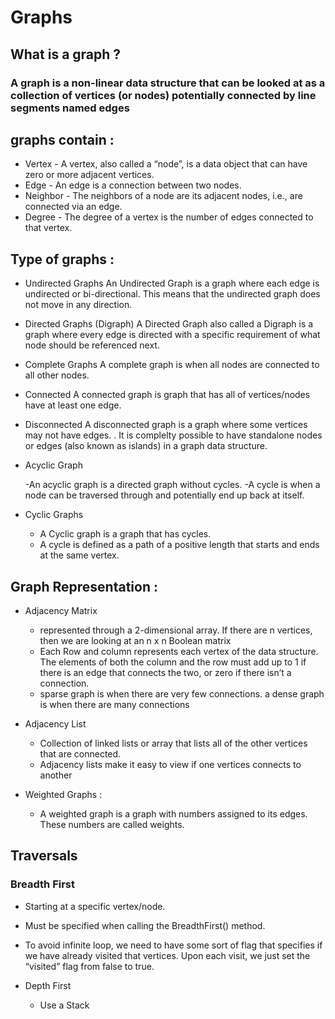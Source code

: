 # Graphs
## What is a graph ?
### A graph is a non-linear data structure that can be looked at as a collection of vertices (or nodes) potentially connected by line segments named edges

## graphs contain :
- Vertex - A vertex, also called a “node”, is a data object that can have zero or more adjacent vertices.
- Edge - An edge is a connection between two nodes.
- Neighbor - The neighbors of a node are its adjacent nodes, i.e., are connected via an edge.
- Degree - The degree of a vertex is the number of edges connected to that vertex.
## Type of graphs :
- Undirected Graphs An Undirected Graph is a graph where each edge is undirected or bi-directional. This means that the undirected graph does not move in any direction.

- Directed Graphs (Digraph) A Directed Graph also called a Digraph is a graph where every edge is directed with a specific requirement of what node should be referenced next.

- Complete Graphs A complete graph is when all nodes are connected to all other nodes.

- Connected A connected graph is graph that has all of vertices/nodes have at least one edge.

- Disconnected A disconnected graph is a graph where some vertices may not have edges. . It is complelty possible to have standalone nodes or edges (also known as islands) in a graph data structure.

- Acyclic Graph

   -An acyclic graph is a directed graph without cycles.
   -A cycle is when a node can be traversed through and potentially end up back at itself.
- Cyclic Graphs
    - A Cyclic graph is a graph that has cycles.
    - A cycle is defined as a path of a positive length that starts and ends at the same vertex.
## Graph Representation :
- Adjacency Matrix

   - represented through a 2-dimensional array. If there are n vertices, then we are looking at an n x n Boolean matrix
   - Each Row and column represents each vertex of the data structure. The elements of both the column and the row must add up to 1 if there is an edge that connects the two, or zero if there isn’t a connection.
   - sparse graph is when there are very few connections. a dense graph is when there are many connections
- Adjacency List

   - Collection of linked lists or array that lists all of the other vertices that are connected.
   - Adjacency lists make it easy to view if one vertices connects to another
- Weighted Graphs :
   - A weighted graph is a graph with numbers assigned to its edges. These numbers are called weights.
## Traversals
### Breadth First

- Starting at a specific vertex/node.
- Must be specified when calling the BreadthFirst() method.
- To avoid infinite loop, we need to have some sort of flag that specifies if we have already visited that vertices. Upon each visit, we just set the “visited” flag from false to true.
- Depth First

   - Use a Stack
